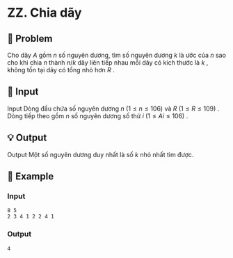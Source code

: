 # ZZ. Chia dãy

## 📖 Problem

Cho dãy
$A$
gồm
$n$
số nguyên dương, tìm số nguyên dương
$k$
là ước của
$n$
sao cho khi chia
$n$
thành
$n/k$
dãy liên tiếp nhau mỗi dãy có kích thước là
$k$
, không tồn tại dãy có tổng nhỏ hơn
$R$
.


## 🧩 Input

Input
Dòng đầu chứa số nguyên dương
$n$
$(1 ≤n≤ 106)$
và
$R$
$(1 ≤R≤ 109)$
.
Dòng tiếp theo gồm
$n$
số nguyên dương số thứ
$i$
$(1 ≤Ai≤ 106)$
.


## 💡 Output

Output
Một số nguyên dương duy nhất là số
$k$
nhỏ nhất tìm được.


## 🧠 Example

### Input

```text
8 5
2 3 4 1 2 2 4 1
```

### Output

```text
4
```


